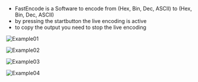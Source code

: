 - FastEncode is a Software to encode from (Hex, Bin, Dec, ASCII) to (Hex, Bin, Dec, ASCII)
- by pressing the startbutton the live encoding is active
- to copy the output you need to stop the live encoding

![Example01](https://user-images.githubusercontent.com/10088323/130139209-24f25b83-02f6-479e-a35a-929d56060154.jpg)

![Example02](https://user-images.githubusercontent.com/10088323/130139211-753ddda8-f8f9-48b3-bed5-ddcca8eb2cc8.JPG)

![Example03](https://user-images.githubusercontent.com/10088323/130139218-5b42e2b7-8005-4b1d-a73f-90f238dd2151.JPG)

![Example04](https://user-images.githubusercontent.com/10088323/130139219-43674e3f-8d11-482f-a7c4-b44d5237ef25.JPG)
